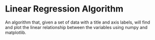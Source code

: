 # Linear Regression Algorithm

An algorithm that, given a set of data with a title and axis labels, will find and plot the linear relationship between the variables using numpy and matplotlib.
